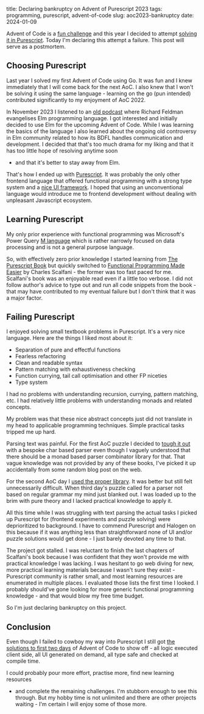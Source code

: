 title: Declaring bankruptcy on Advent of Purescript 2023
tags: programming, purescript, advent-of-code
slug: aoc2023-bankruptcy
date: 2024-01-09

Advent of Code is a [fun challenge] and this year I decided to attempt
[solving it in Purescript][solutions]. Today I'm declaring this attempt a
failure. This post will serve as a postmortem.

[fun challenge]: {filename}/posts/20230309-aoc2022.md
[solutions]: https://sio.github.io/advent-of-code/2023/


## Choosing Purescript

Last year I solved my first Advent of Code using Go. It was fun and I knew
immediately that I will come back for the next AoC. I also knew that I won't
be solving it using the same language - learning on the go (pun intended)
contributed significantly to my enjoyment of AoC 2022.

In November 2023 I listened to an [old podcast] where Richard Feldman
evangelises Elm programming language. I got interested and initially decided
to use Elm for the upcoming Advent of Code. While I was learning the basics of
the language I also learned about the ongoing old controversy in Elm community
related to how its BDFL handles communication and development. I decided that
that's too much drama for my liking and that it has too little hope of
resolving anytime soon
- and that it's better to stay away from Elm.

That's how I ended up with [Purescript]. It was probably the only other
frontend language that offered functional programming with a strong type
system and a [nice UI framework][Halogen]. I hoped that using an
unconventional language would introduce me to frontend development without
dealing with unpleasant Javascript ecosystem.

[old podcast]: https://corecursive.com/teaching-fp-with-richard-feldman/
[Purescript]: https://www.purescript.org/
[Halogen]: https://github.com/purescript-halogen/purescript-halogen


## Learning Purescript

My only prior experience with functional programming was Microsoft's Power
Query [M language]({tag}/m) which is rather narrowly focused on data
processing and is not a general purpose language.

So, with effectively zero prior knowledge I started learning from [The
Purescript Book](https://book.purescript.org/) but quickly switched to
[Functional Programming Made Easier](https://leanpub.com/fp-made-easier) by
Charles Scalfani - the former was too fast paced for me.
Scalfani's book was an enjoyable read even if a little too verbose.
I did not follow author's advice to type out and run all code snippets from
the book - that may have contributed to my eventual failure but I don't think
that it was a major factor.


## Failing Purescript

I enjoyed solving small textbook problems in Purescript. It's a very nice
language. Here are the things I liked most about it:

- Separation of pure and effectful functions
- Fearless refactoring
- Clean and readable syntax
- Pattern matching with exhaustiveness checking
- Function currying, tail call optimisation and other FP niceties
- Type system

I had no problems with understanding recursion, currying, pattern matching,
etc. I had relatively little problems with understanding monads and related
concepts.

My problem was that these nice abstract concepts just did not translate in my
head to applicable programming techniques. Simple practical tasks tripped me
up hard.

Parsing text was painful. For the first AoC puzzle I decided to [tough it out]
with a bespoke char based parser even though I vaguely understood that there
should be a monad based parser combinator library for that. That vague
knowledge was not provided by any of these books, I've picked it up
accidentally from some random blog post on the web.

For the second AoC day I [used the proper library]. It was better but still
felt unnecessarily difficult. When third day's puzzle called for a parser not
based on regular grammar my mind just blanked out. I was loaded up to the brim
with pure theory and I lacked practical knowledge to apply it.

All this time while I was struggling with text parsing the actual tasks I
picked up Purescript for (frontend experiments and puzzle solving) were
deprioritized to background. I have to commend Purescript and Halogen on this
because if it was anything less than straightforward none of UI and/or puzzle
solutions would get done - I just barely devoted any time to that.

The project got stalled. I was reluctant to finish the last chapters of
Scalfani's book because I was confident that they won't provide me with
practical knowledge I was lacking. I was hesitant to go web diving for new,
more practical learning materials because I wasn't sure they exist -
Purescript community is rather small, and most learning resources are
enumerated in multiple places. I evaluated those lists the first time I looked.
I probably should've gone looking for more generic functional programming
knowledge - and that would blow my free time budget.

So I'm just declaring bankruptcy on this project.

[tough it out]: https://github.com/sio/advent-of-code/blob/18c766f757eb71af581ffdeabba056586cf1bd3b/aoc2023/src/Day01/Solve.purs#L137-L147
[used the proper library]: https://github.com/sio/advent-of-code/blob/18c766f757eb71af581ffdeabba056586cf1bd3b/aoc2023/src/Day02/Solve.purs#L112-L120


## Conclusion

Even though I failed to cowboy my way into Purescript I still got [the
solutions to first two days][solutions] of Advent of Code to show off -
all logic executed client side, all UI generated on demand, all type safe and
checked at compile time.

I could probably pour more effort, practise more, find new learning resources
- and complete the remaining challenges. I'm stubborn enough to see this through.
But my hobby time is not unlimited and there are other projects waiting -
I'm certain I will enjoy some of those more.
